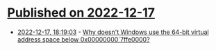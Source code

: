 # [Published on 2022-12-17](index.md)

* [2022-12-17, 18:19:03](https://lobste.rs/s/5emns2/why_doesn_t_windows_use_64_bit_virtual) - [Why doesn't Windows use the 64-bit virtual address space below 0x00000000`7ffe0000?](https://devblogs.microsoft.com/oldnewthing/20221216-00/?p=107598)
